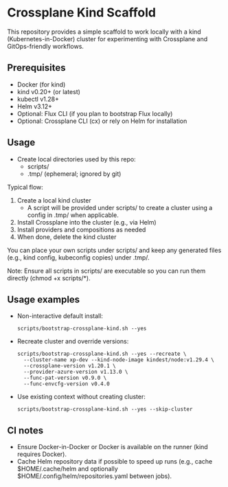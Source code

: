 # Crossplane Kind Scaffold

This repository provides a simple scaffold to work locally with a kind (Kubernetes-in-Docker) cluster for experimenting with Crossplane and GitOps-friendly workflows.

## Prerequisites
- Docker (for kind)
- kind v0.20+ (or latest)
- kubectl v1.28+
- Helm v3.12+
- Optional: Flux CLI (if you plan to bootstrap Flux locally)
- Optional: Crossplane CLI (cx) or rely on Helm for installation

## Usage
- Create local directories used by this repo:
  - scripts/
  - .tmp/ (ephemeral; ignored by git)

Typical flow:
1) Create a local kind cluster
   - A script will be provided under scripts/ to create a cluster using a config in .tmp/ when applicable.
2) Install Crossplane into the cluster (e.g., via Helm)
3) Install providers and compositions as needed
4) When done, delete the kind cluster

You can place your own scripts under scripts/ and keep any generated files (e.g., kind config, kubeconfig copies) under .tmp/.

Note: Ensure all scripts in scripts/ are executable so you can run them directly (chmod +x scripts/*).

## Usage examples
- Non-interactive default install:
  ```
  scripts/bootstrap-crossplane-kind.sh --yes
  ```
- Recreate cluster and override versions:
  ```
  scripts/bootstrap-crossplane-kind.sh --yes --recreate \
    --cluster-name xp-dev --kind-node-image kindest/node:v1.29.4 \
    --crossplane-version v1.20.1 \
    --provider-azure-version v1.13.0 \
    --func-pat-version v0.9.0 \
    --func-envcfg-version v0.4.0
  ```
- Use existing context without creating cluster:
  ```
  scripts/bootstrap-crossplane-kind.sh --yes --skip-cluster
  ```

## CI notes
- Ensure Docker-in-Docker or Docker is available on the runner (kind requires Docker).
- Cache Helm repository data if possible to speed up runs (e.g., cache $HOME/.cache/helm and optionally $HOME/.config/helm/repositories.yaml between jobs).
